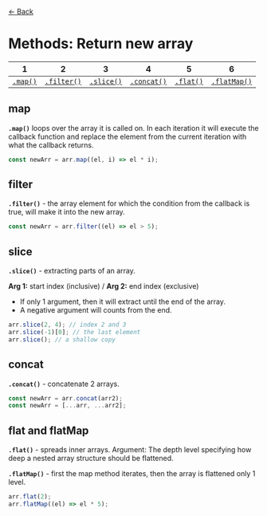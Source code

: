 [&larr; Back](./README.md)

# Methods: Return new array

|        1         |           2            |          3           |           4            |               5                |                 6                 |
| :--------------: | :--------------------: | :------------------: | :--------------------: | :----------------------------: | :-------------------------------: |
| [`.map()`](#map) | [`.filter()`](#filter) | [`.slice()`](#slice) | [`.concat()`](#concat) | [`.flat()`](#flat-and-flatmap) | [`.flatMap()`](#flat-and-flatmap) |

## map

**`.map()`** loops over the array it is called on. In each iteration it will execute the callback function and replace the element from the current iteration with what the callback returns.

```js
const newArr = arr.map((el, i) => el * i);
```

## filter

**`.filter()`** - the array element for which the condition from the callback is true, will make it into the new array.

```js
const newArr = arr.filter((el) => el > 5);
```

## slice

**`.slice()`** - extracting parts of an array.

**Arg 1:** start index (inclusive) / **Arg 2:** end index (exclusive)

- If only 1 argument, then it will extract until the end of the array.
- A negative argument will counts from the end.

```js
arr.slice(2, 4); // index 2 and 3
arr.slice(-1)[0]; // the last element
arr.slice(); // a shallow copy
```

## concat

**`.concat()`** - concatenate 2 arrays.

```js
const newArr = arr.concat(arr2);
const newArr = [...arr, ...arr2];
```

## flat and flatMap

**`.flat()`** - spreads inner arrays. Argument: The depth level specifying how deep a nested array structure should be flattened.

**`.flatMap()`** - first the map method iterates, then the array is flattened only 1 level.

```js
arr.flat(2);
arr.flatMap((el) => el * 5);
```

<br>
